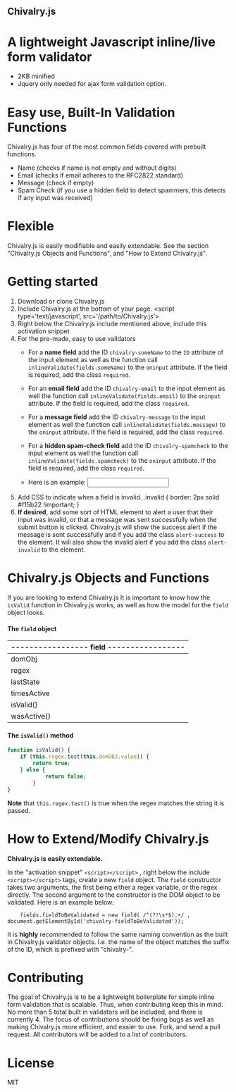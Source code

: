 Chivalry.js
---
# A lightweight Javascript inline/live form validator
+ 2KB minified 
+ Jquery only needed for ajax form validation option.

# Easy use, Built-In Validation Functions
Chivalry.js has four of the most common fields covered with prebuilt functions.
+ Name (checks if name is not empty and without digits)
+ Email (checks if email adheres to the RFC2822 standard)
+ Message (check if empty)
+ Spam Check (if you use a hidden field to detect spammers, this detects if any input was received)

# Flexible
Chivalry.js is easily modifiable and easily extendable. See the section "Chivalry.js Objects and Functions", and "How to Extend Chivalry.js". 

# Getting started
1. Download or clone Chivalry.js
2. Include Chivalry.js at the bottom of your page.
        <script type='text/javascript', src='/path/to/Chivalry.js'></script>
3. Right below the Chivalry.js include mentioned above, include this activation snippet
        <script type='text/javascript'>
            ajaxSubmitForm('#FORM-ID') // If using ajax to submit form, leave this.
            standardSubmitForm('FORM-ID') // If standard form submit, leave this.
        </script>
4. For the pre-made, easy to use validators
    + For a **name field** add the ID `chivalry-someName` to the `ID` attribute of the input element as well     as the function call `inlineValidate(fields.someName)` to the `oninput` attribute. If the field is       required, add the class `required`.
    
    + For an **email field** add the ID `chivalry-email` to the input element as well the function call
    `inlineValidate(fields.email)` to the `oninput` attribute. If the field is required, add the class       `required`.

    + For a **message field** add the ID `chivalry-message` to the input element as well the function call
    `inlineValidate(fields.message)` to the `oninput` attribute. If the field is     required, add the       class `required`.

    + For a **hidden spam-check field** add the ID `chivalry-spamcheck` to the input element as well the        function call `inlineValidate(fields.spamcheck)` to the `oninput` attribute. If the field is                    required, add the class `required`.
    
    + Here is an example:
            <input type="text" id="chivalry-someName" name="someName" oninput="inlineValidate(fields.someName)" class="required">
5. Add CSS to indicate when a field is invalid. 
        .invalid { border: 2px solid #f15b22 !important; }
6. **If desired**, add some sort of HTML element to alert a user that their input was invalid, or that a message was sent successfully when the submit button is clicked. Chivalry.js will show the success alert if the message is sent successfully and if you add the class `alert-success` to the element. It will also show the invalid alert if you add the class `alert-invalid` to the element. 


# Chivalry.js Objects and Functions
If you are looking to extend Chivalry.js It is important to know how the `isValid` function in Chivalry.js works, as well as how the model for the `field` object looks. 

#### The `field` object
|    -----------------    **field**        -----------------    |
|---|
|domObj|
|regex|
|lastState|
|timesActive|
|isValid()|
|wasActive()|

#### The `isValid()` method
```Javascript
function isValid() {
    if (this.regex.test(this.domOBJ.value)) {
        return true;
    } else {
            return false;
        }
}
```
**Note** that `this.regex.test()` is true when the regex matches the string it is passed.


# How to Extend/Modify Chivalry.js
**Chivalry.js is easily extendable.**

In the "activation snippet" `<script></script>` , right below the include `<script></script>` tags, create a new `field` object. The `field` constructor takes two arguments, the first being either a regex variable, or the regex directly. The second argument to the constructor is the DOM object to be validated. Here is an example below:
        
        fields.fieldToBeValidated = new field( /^(?!\s*$).+/ , document.getElementById('chivalry-fieldToBeValidated'));
        
It is **highly** recommended to follow the same naming convention as the built in Chivalry.js validator objects. I.e. the name of the object matches the suffix of the ID, which is prefixed with "chivalry-".  


# Contributing
The goal of Chivalry.js is to be a lightweight boilerplate for simple inline form validation that is scalable. Thus, when contributing keep this in mind. No more than 5 total built in validators will be included, and there is currently 4. The focus of contributions should be fixing bugs as well as making Chivalry.js more efficient, and easier to use. Fork, and send a pull request. All contributors will be added to a list of contributors.

# License
MIT